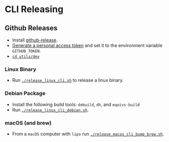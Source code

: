 # CLI Releasing

## Github Releases

- Install [github-release](https://github.com/github-release/github-release).
- [Generate a personal access token](https://docs.github.com/en/authentication/keeping-your-account-and-data-secure/creating-a-personal-access-token)
  and set it to the environment variable `GITHUB_TOKEN`.
- [`cd utils/dev`](/utils/dev/)

### Linux Binary
- Run [`./release_linux_cli.sh`](/utils/dev/release_linux_cli.sh) to release a linux binary.

### Debian Package
- Install the following build tools: `debuild`, `dh`, and `equivs-build`
- Run [`./release_linux_cli_debian.sh`](/utils/dev/build-lockbook-debian/release_linux_cli_debian.sh).

### macOS (and brew)

- From a `macOS` computer with `lipo` run [`./release_macos_cli_bump_brew.sh`](/utils/dev/build-lockbook-debian/release_linux_cli_debian.sh).